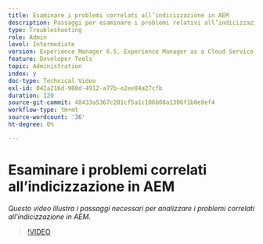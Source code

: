 ```yaml
---
title: Esaminare i problemi correlati all’indicizzazione in AEM
description: Passaggi per esaminare i problemi relativi all’indicizzazione
type: Troubleshooting
role: Admin
level: Intermediate
version: Experience Manager 6.5, Experience Manager as a Cloud Service
feature: Developer Tools
topic: Administration
index: y
doc-type: Technical Video
exl-id: 042a216d-980d-4912-a77b-e2ee04a27cfb
duration: 120
source-git-commit: 48433a5367c281cf5a1c106b08a1306f1b0e8ef4
workflow-type: tm+mt
source-wordcount: '36'
ht-degree: 0%

---
```


# Esaminare i problemi correlati all’indicizzazione in AEM

*Questo video illustra i passaggi necessari per analizzare i problemi correlati all&#39;indicizzazione in AEM.*

>[!VIDEO](https://video.tv.adobe.com/v/335465?quality=12&learn=on)
